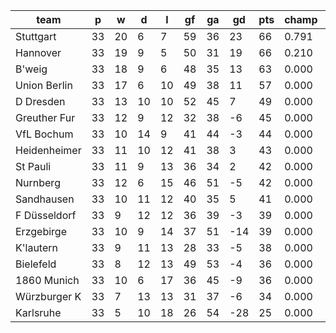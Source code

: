 |     team     | p  | w  | d  | l  | gf | ga | gd  | pts | champ | top2  | top3  | top4  |  5-7  | bot4  | bot3  | bot2  |
|--------------|----|----|----|----|----|----|-----|-----|-------|-------|-------|-------|-------|-------|-------|-------|
| Stuttgart    | 33 | 20 |  6 |  7 | 59 | 36 |  23 |  66 | 0.791 | 1.000 | 1.000 | 1.000 | 0.000 | 0.000 | 0.000 | 0.000|
| Hannover     | 33 | 19 |  9 |  5 | 50 | 31 |  19 |  66 | 0.210 | 0.978 | 1.000 | 1.000 | 0.000 | 0.000 | 0.000 | 0.000|
| B'weig       | 33 | 18 |  9 |  6 | 48 | 35 |  13 |  63 | 0.000 | 0.026 | 1.000 | 1.000 | 0.000 | 0.000 | 0.000 | 0.000|
| Union Berlin | 33 | 17 |  6 | 10 | 49 | 38 |  11 |  57 | 0.000 | 0.000 | 0.000 | 1.000 | 0.000 | 0.000 | 0.000 | 0.000|
| D Dresden    | 33 | 13 | 10 | 10 | 52 | 45 |   7 |  49 | 0.000 | 0.000 | 0.000 | 0.000 | 1.000 | 0.000 | 0.000 | 0.000|
| Greuther Fur | 33 | 12 |  9 | 12 | 32 | 38 |  -6 |  45 | 0.000 | 0.000 | 0.000 | 0.000 | 0.723 | 0.000 | 0.000 | 0.000|
| VfL Bochum   | 33 | 10 | 14 |  9 | 41 | 44 |  -3 |  44 | 0.000 | 0.000 | 0.000 | 0.000 | 0.607 | 0.000 | 0.000 | 0.000|
| Heidenheimer | 33 | 11 | 10 | 12 | 41 | 38 |   3 |  43 | 0.000 | 0.000 | 0.000 | 0.000 | 0.408 | 0.000 | 0.000 | 0.000|
| St Pauli     | 33 | 11 |  9 | 13 | 36 | 34 |   2 |  42 | 0.000 | 0.000 | 0.000 | 0.000 | 0.195 | 0.000 | 0.000 | 0.000|
| Nurnberg     | 33 | 12 |  6 | 15 | 46 | 51 |  -5 |  42 | 0.000 | 0.000 | 0.000 | 0.000 | 0.067 | 0.000 | 0.000 | 0.000|
| Sandhausen   | 33 | 10 | 11 | 12 | 40 | 35 |   5 |  41 | 0.000 | 0.000 | 0.000 | 0.000 | 0.000 | 0.000 | 0.000 | 0.000|
| F Düsseldorf | 33 |  9 | 12 | 12 | 36 | 39 |  -3 |  39 | 0.000 | 0.000 | 0.000 | 0.000 | 0.000 | 0.033 | 0.001 | 0.000|
| Erzgebirge   | 33 | 10 |  9 | 14 | 37 | 51 | -14 |  39 | 0.000 | 0.000 | 0.000 | 0.000 | 0.000 | 0.160 | 0.022 | 0.000|
| K'lautern    | 33 |  9 | 11 | 13 | 28 | 33 |  -5 |  38 | 0.000 | 0.000 | 0.000 | 0.000 | 0.000 | 0.154 | 0.018 | 0.000|
| Bielefeld    | 33 |  8 | 12 | 13 | 49 | 53 |  -4 |  36 | 0.000 | 0.000 | 0.000 | 0.000 | 0.000 | 0.782 | 0.386 | 0.054|
| 1860 Munich  | 33 | 10 |  6 | 17 | 36 | 45 |  -9 |  36 | 0.000 | 0.000 | 0.000 | 0.000 | 0.000 | 0.872 | 0.656 | 0.118|
| Würzburger K | 33 |  7 | 13 | 13 | 31 | 37 |  -6 |  34 | 0.000 | 0.000 | 0.000 | 0.000 | 0.000 | 1.000 | 0.919 | 0.828|
| Karlsruhe    | 33 |  5 | 10 | 18 | 26 | 54 | -28 |  25 | 0.000 | 0.000 | 0.000 | 0.000 | 0.000 | 1.000 | 1.000 | 1.000|
